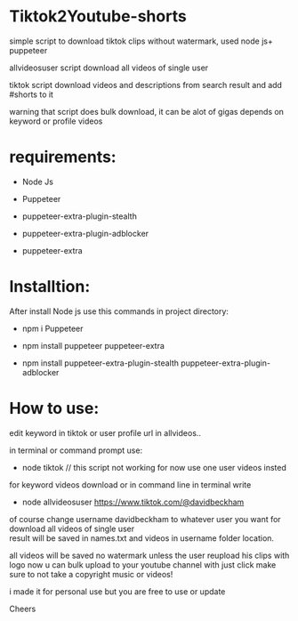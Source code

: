 # Tiktok2Youtube-shorts
simple script to download tiktok clips without watermark, used node js+ puppeteer

allvideosuser script download all videos of single user

tiktok script download videos and descriptions from search result and add #shorts to it 

warning that script does bulk download, it can be alot of gigas depends on keyword or profile videos 

# requirements:
+ Node Js
+ Puppeteer 

+ puppeteer-extra-plugin-stealth
+ puppeteer-extra-plugin-adblocker
+ puppeteer-extra
# Installtion:
After install Node js use this commands in project directory:

+ npm i Puppeteer

+ npm install puppeteer puppeteer-extra

+ npm install puppeteer-extra-plugin-stealth puppeteer-extra-plugin-adblocker

# How to use:
edit keyword in tiktok or user profile url in allvideos..

in terminal or command prompt use:
+ node tiktok // this script not working for now use one user videos insted


for keyword videos download or in command line in terminal write  


+ node allvideosuser https://www.tiktok.com/@davidbeckham

of course change username davidbeckham to whatever user you want
for download all videos of single user    
result will be saved in names.txt and videos in username folder location.

all videos will be saved no watermark unless the user reupload his clips with logo
now u can bulk upload to your youtube channel with just click make sure to not take a copyright music or videos!


i made it for personal use but you are free to use or update

Cheers
